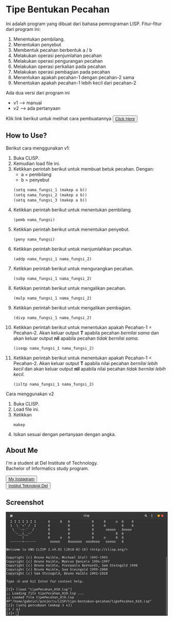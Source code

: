 # <b>Tipe Bentukan Pecahan</b>

Ini adalah program yang dibuat dari bahasa pemrograman LISP. Fitur-fitur dari program ini:
1. Menentukan pembilang.
2. Menentukan penyebut
3. Membentuk pecahan berbentuk a / b
4. Melakukan operasi penjumlahan pecahan
5. Melakukan operasi pengurangan pecahan
6. Melakukan operasi perkalian pada pecahan
7. Melakukan operasi pembagian pada pecahan
8. Menentukan apakah pecahan-1 dengan pecahan-2 sama
9. Menentukan apakah pecahan-1 lebih kecil dari pecahan-2

Ada dua versi dari program ini
- v1 --> manual
- v2 --> ada pertanyaan

Klik link berikut untuk melihat cara pembuatannya
<button><a href="https://youtu.be/cRu3Qqy3_bM">Click Here</a></button>
## <b>How to Use?</b>

Berikut cara menggunakan v1:
1. Buka CLISP.
2. Kemudian load file ini.
3. Ketikkan perintah berikut untuk membuat betuk pecahan. Dengan:
   - a = pembilang
   - b = penyebut
    ```
    (setq nama_fungsi_1 (makep a b))
    (setq nama_fungsi_2 (makep a b))
    (setq nama_fungsi_3 (makep a b))
    ```
4. Ketikkan perintah berikut untuk menentukan pembilang.
   ```
   (pemb nama_fungsi)
   ```
5. Ketikkan perintah berikut untuk menentukan penyebut.
   ```
   (peny nama_fungsi)
   ```
6. Ketikkan perintah berikut untuk menjumlahkan pecahan.
   ```
   (addp nama_fungsi_1 nama_fungsi_2)
   ```
7. Ketikkan perintah berikut untuk mengurangkan pecahan.
   ```
   (subp nama_fungsi_1 nama_fungsi_2)
   ```
8. Ketikkan perintah berikut untuk mengalikan pecahan.
    ```
    (mulp nama_fungsi_1 nama_fungsi_2)
    ```
9. Ketikkan perintah berikut untuk mengalikan pembagian.
    ```
    (divp nama_fungsi_1 nama_fungsi_2)
    ```
10. Ketikkan perintah berikut untuk menentukan apakah Pecahan-1 = Pecahan-2. Akan keluar output <b>T</b> apabila pecahan *bernilai sama* dan akan keluar output **nil** apabila pecahan *tidak bernilai sama*.
    ```
    (iseqp nama_fungsi_1 nama_fungsi_2)
    ```
11. Ketikkan perintah berikut untuk menentukan apakah Pecahan-1 < Pecahan-2. Akan keluar output <b>T</b> apabila nilai pecahan *bernilai lebih kecil* dan akan keluar output **nil** apabila nilai pecahan *tidak bernilai lebih kecil*.
    ```
    (isltp nama_fungsi_1 nama_fungsi_2)
    ```

Cara menggunakan v2
1. Buka CLISP.
2. Load file ini.
3. Ketikkan 
    ```
    makep
    ```
4. Isikan sesuai dengan pertanyaan dengan angka.

## <b>About Me</b>

I'm a student at Del Institute of Technology. <br>
Bachelor of Informatics study program. <br>


<button><a href="https://www.instagram.com/gabrielhtg77/">My Instagram</a></button>
<br>
<button><a href="https://www.del.ac.id/">Institut Teknologi Del</a></button>

## <b>Screenshot</b>

![ss](ss.png)
